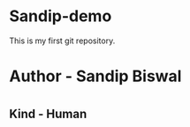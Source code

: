# Sandip-demo
This is my first git repository.
<br>
<h1>Author - Sandip Biswal<h1/>
<h2>Kind - Human<h2/>